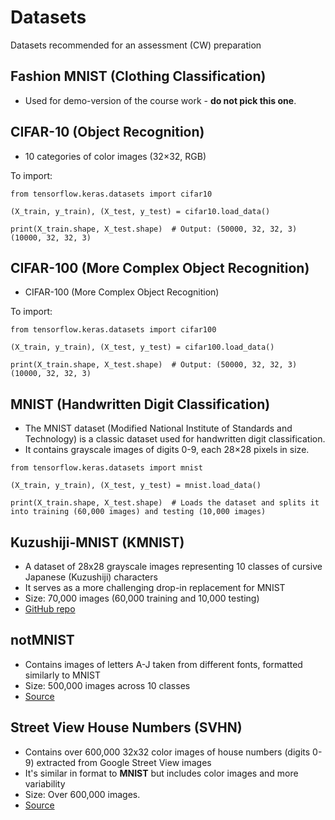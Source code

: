 # Datasets
Datasets recommended for an assessment (CW) preparation
## Fashion MNIST (Clothing Classification)
* Used for demo-version of the course work - **do not pick this one**.

## CIFAR-10 (Object Recognition)
* 10 categories of color images (32×32, RGB)

To import:
```
from tensorflow.keras.datasets import cifar10

(X_train, y_train), (X_test, y_test) = cifar10.load_data()

print(X_train.shape, X_test.shape)  # Output: (50000, 32, 32, 3) (10000, 32, 32, 3)
```
## CIFAR-100 (More Complex Object Recognition)
* CIFAR-100 (More Complex Object Recognition)

To import:
```
from tensorflow.keras.datasets import cifar100

(X_train, y_train), (X_test, y_test) = cifar100.load_data()

print(X_train.shape, X_test.shape)  # Output: (50000, 32, 32, 3) (10000, 32, 32, 3)
```
## MNIST (Handwritten Digit Classification)
* The MNIST dataset (Modified National Institute of Standards and Technology) is a classic dataset used for handwritten digit classification.
* It contains grayscale images of digits 0-9, each 28×28 pixels in size.
```
from tensorflow.keras.datasets import mnist

(X_train, y_train), (X_test, y_test) = mnist.load_data()

print(X_train.shape, X_test.shape)  # Loads the dataset and splits it into training (60,000 images) and testing (10,000 images)
```
## Kuzushiji-MNIST (KMNIST)
* A dataset of 28x28 grayscale images representing 10 classes of cursive Japanese (Kuzushiji) characters
* It serves as a more challenging drop-in replacement for MNIST
* Size: 70,000 images (60,000 training and 10,000 testing)
* [GitHub repo](https://github.com/rois-codh/kmnist)

## notMNIST
* Contains images of letters A-J taken from different fonts, formatted similarly to MNIST
* Size: 500,000 images across 10 classes
* [Source](https://yaroslavvb.blogspot.com/2011/09/notmnist-dataset.html)

## Street View House Numbers (SVHN)
* Contains over 600,000 32x32 color images of house numbers (digits 0-9) extracted from Google Street View images
* It's similar in format to **MNIST** but includes color images and more variability
* Size: Over 600,000 images.
* [Source](http://ufldl.stanford.edu/housenumbers/)
